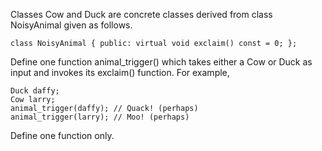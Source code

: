 Classes Cow and Duck are concrete classes derived from class NoisyAnimal given as follows.

```
class NoisyAnimal { public: virtual void exclaim() const = 0; };
```

Define one function animal_trigger() which takes either a Cow or Duck as input and invokes its exclaim() function. For example,

```
Duck daffy;
Cow larry;
animal_trigger(daffy); // Quack! (perhaps)
animal_trigger(larry); // Moo! (perhaps)
```

Define one function only.
